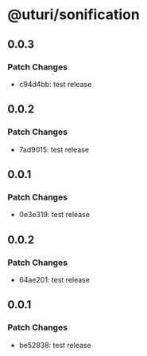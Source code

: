 # @uturi/sonification

## 0.0.3

### Patch Changes

- c94d4bb: test release

## 0.0.2

### Patch Changes

- 7ad9015: test release

## 0.0.1

### Patch Changes

- 0e3e319: test release

## 0.0.2

### Patch Changes

- 64ae201: test release

## 0.0.1

### Patch Changes

- be52838: test release
